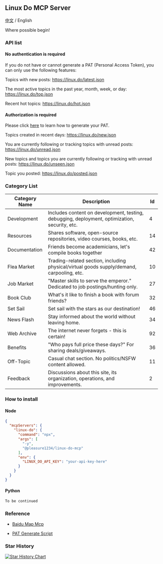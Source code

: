 ## Linux Do MCP Server

[中文](README_zh.md) / English

Where possible begin!

### API list

#### No authentication is required

If you do not have or cannot generate a PAT (Personal Access Token), you can only use the following features:

Topics with new posts: https://linux.do/latest.json

The most active topics in the past year, month, week, or day: https://linux.do/top.json

Recent hot topics: https://linux.do/hot.json

#### Authorization is required

Please click [here](https://linux.do/t/topic/31549) to learn how to generate your PAT.

Topics created in recent days: https://linux.do/new.json

You are currently following or tracking topics with unread posts: https://linux.do/unread.json

New topics and topics you are currently following or tracking with unread posts: https://linux.do/unseen.json

Topic you posted: https://linux.do/posted.json

### Category List

| Category Name | Description                                                                 | Id |
|---------------|-----------------------------------------------------------------------------|-------|
| Development   | Includes content on development, testing, debugging, deployment, optimization, security, etc. | 4     |
| Resources     | Shares software, open-source repositories, video courses, books, etc.      | 14    |
| Documentation | Friends become academicians, let's compile books together                  | 42    |
| Flea Market   | Trading-related section, including physical/virtual goods supply/demand, carpooling, etc. | 10    |
| Job Market    | "Master skills to serve the emperor." Dedicated to job postings/hunting only. | 27    |
| Book Club     | What's it like to finish a book with forum friends?                        | 32    |
| Set Sail      | Set sail with the stars as our destination!                                | 46    |
| News Flash    | Stay informed about the world without leaving home.                        | 34    |
| Web Archive   | The internet never forgets - this is certain!                              | 92    |
| Benefits      | "Who pays full price these days?" For sharing deals/giveaways.             | 36    |
| Off-Topic     | Casual chat section. No politics/NSFW content allowed.                     | 11    |
| Feedback      | Discussions about this site, its organization, operations, and improvements. | 2     |

### How to install

#### Node

```json
{
  "mcpServers": {
    "linux-do": {
      "command": "npx",
      "args": [
        "-y",
        "@pleasure1234/linux-do-mcp"
      ],
      "env": {
        "LINUX_DO_API_KEY": "your-api-key-here"
      }
    }
  }
}
```

#### Python

```python
To be continued
```

### Reference

- [Baidu Map Mcp](https://github.com/baidu-maps/mcp)

- [PAT Generate Script](https://linux.do/t/topic/31549)

### Star History

[![Star History Chart](https://api.star-history.com/svg?repos=Pleasurecruise/linux-do-mcp&type=Date)](https://www.star-history.com/#Pleasurecruise/linux-do-mcp&Date)